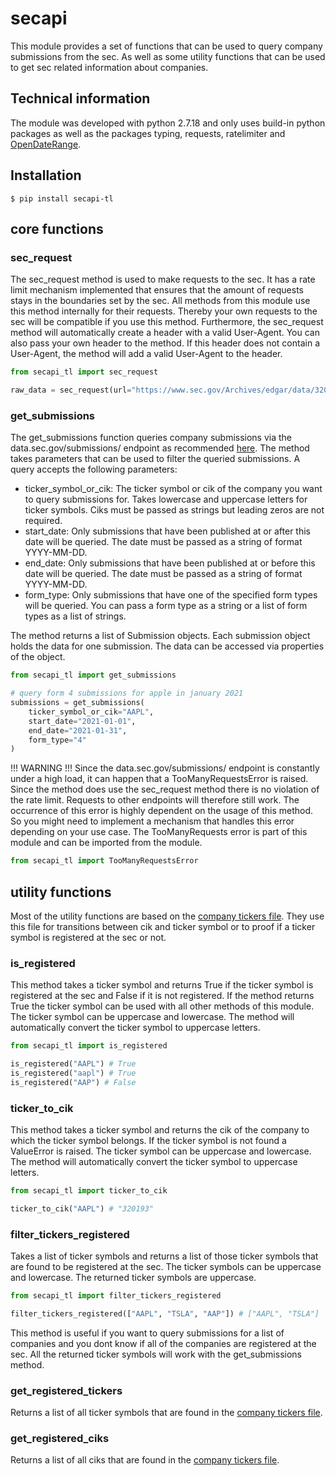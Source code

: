 # secapi
This module provides a set of functions that can be used to query 
company submissions from the sec. 
As well as some utility functions that can be used to get sec related 
information about companies.

## Technical information
The module was developed with python 2.7.18 and only uses build-in python packages as well
as the packages typing, requests, ratelimiter and [OpenDateRange](https://github.com/tlie03/OpenDateRange).

## Installation
``$ pip install secapi-tl``

## core functions

### sec_request
The sec_request method is used to make requests to the sec.
It has a rate limit mechanism implemented that ensures that the amount of 
requests stays in the boundaries set by the sec. 
All methods from this module
use this method internally for their requests. Thereby your own requests to
the sec will be compatible if you use this method. Furthermore, the sec_request method will automatically
create a header with a valid User-Agent. You can also pass your own header to the method.
If this header does not contain a User-Agent, the method will add a valid User-Agent to the header.


```python
from secapi_tl import sec_request

raw_data = sec_request(url="https://www.sec.gov/Archives/edgar/data/320193/000032019323000070/xslF345X04/wf-form4_168444912415136.xml")
```

### get_submissions
The get_submissions function queries company submissions via the 
data.sec.gov/submissions/ endpoint as recommended [here](https://www.sec.gov/edgar/sec-api-documentation).
The method takes parameters that can be used to filter the queried submissions.
A query accepts the following parameters:
- ticker_symbol_or_cik: The ticker symbol or cik of the company you want to query submissions for.
Takes lowercase and uppercase letters for ticker symbols. 
Ciks must be passed as strings but leading zeros are not required.
- start_date: Only submissions that have been published at or after this date will be queried.
The date must be passed as a string of format YYYY-MM-DD.
- end_date: Only submissions that have been published at or before this date will be queried.
The date must be passed as a string of format YYYY-MM-DD.
- form_type: Only submissions that have one of the specified form types will be queried.
You can pass a form type as a string or a list of form types as a list of strings.

The method returns a list of Submission objects. Each submission object holds
the data for one submission. The data can be accessed via properties of the object.


```python
from secapi_tl import get_submissions

# query form 4 submissions for apple in january 2021
submissions = get_submissions(
    ticker_symbol_or_cik="AAPL",
    start_date="2021-01-01",
    end_date="2021-01-31",
    form_type="4"
)
```

!!! WARNING !!! Since the data.sec.gov/submissions/ endpoint is constantly under a
high load, it can happen that a TooManyRequestsError is raised. Since the method
does use the sec_request method there is no violation of the rate limit. Requests
to other endpoints will therefore still work. The occurrence of this error is
highly dependent on the usage of this method. So you might need to implement
a mechanism that handles this error depending on your use case. The TooManyRequests
error is part of this module and can be imported from the module.
```python
from secapi_tl import TooManyRequestsError
```

## utility functions
Most of the utility functions are based on the [company tickers file](https://www.sec.gov/files/company_tickers.json).
They use this file for transitions between cik and ticker symbol or to
proof if a ticker symbol is registered at the sec or not.

### is_registered
This method takes a ticker symbol and returns True if the ticker symbol is registered
at the sec and False if it is not registered. If the method returns True the ticker symbol
can be used with all other methods of this module. The ticker symbol can be uppercase and
lowercase. The method will automatically convert the ticker symbol to uppercase letters.
```python
from secapi_tl import is_registered

is_registered("AAPL") # True
is_registered("aapl") # True
is_registered("AAP") # False
```

### ticker_to_cik
This method takes a ticker symbol and returns the cik of the company to which the ticker symbol belongs.
If the ticker symbol is not found a ValueError is raised.
The ticker symbol can be uppercase and lowercase. The method will automatically convert the ticker symbol to uppercase letters.
```python   
from secapi_tl import ticker_to_cik

ticker_to_cik("AAPL") # "320193"
```

### filter_tickers_registered
Takes a list of ticker symbols and returns a list of those ticker symbols that
are found to be registered at the sec. The ticker symbols can be uppercase and lowercase.
The returned ticker symbols are uppercase.
```python
from secapi_tl import filter_tickers_registered

filter_tickers_registered(["AAPL", "TSLA", "AAP"]) # ["AAPL", "TSLA"]
```
This method is useful if you want to query submissions for a list of companies
and you dont know if all of the companies are registered at the sec.
All the returned ticker symbols will work with the get_submissions method.

### get_registered_tickers
Returns a list of all ticker symbols that are found in the [company tickers file](https://www.sec.gov/files/company_tickers.json).

### get_registered_ciks
Returns a list of all ciks that are found in the [company tickers file](https://www.sec.gov/files/company_tickers.json).
